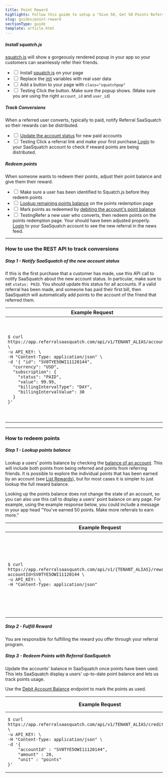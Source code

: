 ```yaml
---
title: Point Reward
highlights: Follow this guide to setup a "Give 50, Get 50 Points Referral Program" using the SaaSquatch REST API and Squatch.js
slug: guides/point-reward
sectionType: guide
template: article.html
---
```


<div class="install-guide-checklist">
    
<h5 data-toggle="collapse" data-target=".install-step1">Install squatch.js</h5>
<div class="install-step1 collapse in">
    <p><a href="/app-integration">squatch.js</a> will show a gorgeously rendered popup in your app so your customers can seamlessly refer their friends.</p>
    <ul class="unstyled">
        <li><label class="checkbox"><input type="checkbox"> Install <a href="/app-integration">squatch.js</a> on your page</label></li>
        <li><label class="checkbox"><input type="checkbox"> Replace the <a href="/squatchjs#init">init</a> variables with real user data</label></li>
        <li><label class="checkbox"><input type="checkbox"> Add a button to your page with <code>class="squatchpop"</code></label></li>
        <li><label class="checkbox"><input type="checkbox"> <span class="label">Testing</span> Click the button. Make sure the popup shows. (Make sure you are using the right <code>account_id</code> and <code>user_id</code>)</label></li>
    </ul>
</div>

<h5 data-toggle="collapse" data-target=".install-step2">Track Conversions</h5>
<div class="install-step2 collapse">
    <p>When a referred user converts, typically to paid, notify Referral SaaSquatch so their rewards can be distributed.</p>
    <ul class="unstyled">
        <li><label class="checkbox"><input type="checkbox"> <a href="/api/methods#account_sync">Update the account status</a> for new paid accounts</label></li>
        <li><label class="checkbox"><input type="checkbox"> <span class="label">Testing</span> Click a referral link and make your first purchase.<a href="https://app.referralsaasquatch.com/">Login</a> to your SaaSquatch account to check if reward points are being distributed.
    </ul>
</div>


<h5 data-toggle="collapse" data-target=".install-step3">Redeem points</h5>
<div class="install-step3 collapse">
    <p>When someone wants to redeem their points, adjust their point balance and give them their reward.</p>
    <ul class="unstyled">
        <li><label class="checkbox"><input type="checkbox"> Make sure a user has been identified to Squatch.js before they redeem points</label></li>
        <li><label class="checkbox"><input type="checkbox"> <a href="/api/methods#list_balances">Lookup remaining points balance</a> on the points redemption page</label></li>
        <li><label class="checkbox"><input type="checkbox"> Mark points as redeemed by <a href="/api/methods#debit_balance">debiting the account's point balance</a></label></li>
        <li><label class="checkbox"><input type="checkbox"> <span class="label">Testing</span>Refer a new user who converts, then redeem points on the points redemption page. Your should have been adjusted properly. <a href="https://app.referralsaasquatch.com/">Login</a> to your SaaSquatch account
            to see the new referral in the news feed.
        </label></li>
    </ul>
</div>
</div>

<hr/>
<h3>How to use the REST API to track conversions</h3>

<h5>Step 1 - Notify SaaSquatch of the new account status</h5>

<p>If this is the first purchase that a customer has made, use this API call to notify SaaSquatch about the new account status. In particular, make sure to set <code>status: PAID</code>. You should update this status for all accounts. If a valid referral has been made, and someone has paid their first bill, then SaaSquatch will automatically add points to the account of the friend that referred them.</p>

<table class="table">
    <thead>
        <tr>
            <th style="width: 50%;">Example Request</th>
            <th>Example Response</th>                
        </tr>
    </thead>
    <tbody>
        <tr>
            <td><pre><code>$ curl https://app.referralsaasquatch.com/api/v1/TENANT_ALIAS/accountsync \
-u API_KEY: \
-H "Content-Type: application/json" \
-d '{ "id": "SV0TYE5OWI11120144",
  "currency": "USD",
  "subscription": {
    "status": "PAID", 
    "value": 99.99,
    "billingIntervalType": "DAY",
    "billingIntervalValue": 30
  }
}'</code></pre></td>
                    <td><pre><code>{
  "id": "SV0TYE5OWI11120144",
  "currency": "USD",
  "subscription": {
    "status": "PAID", 
    "value"": 99.99,
    "billingIntervalType": "DAY",
    "billingIntervalValue": 30
  },
  "referral": {
    "code": "BOBTESTERSON"
  }
}</code></pre></td>
        </tr>
    </tbody>
</table>

<hr/>
<h3>How to redeem points</h3>

<h5>Step 1 - Lookup points balance</h5>

<p>Lookup a users' points balance by checking the <a href="/api/methods#list_balances">balance of an account</a>. This will include both points from being referred and points from referring friends. 
It is possible to explore the individual points that has been earned by an account (see <a href="/api/methods#list_rewards">List Rewards</a>), but for most cases it is simpler to just lookup the full reward balance.</p>

<p>Looking up the points balance does not change the state of an account, so you can also use this call to display a users' point balance on any page. For example, 
  using the example response below, you could include a message in your app head "You've earned 50 points. Make more referrals to earn more."</p>

<table class="table">
    <thead>
        <tr>
            <th style="width: 50%;">Example Request</th>
            <th>Example Response</th>                
        </tr>
    </thead>
    <tbody>
        <tr>
            <td><pre><code>$ curl https://app.referralsaasquatch.com/api/v1/{TENANT_ALIAS}/reward/balance?accountId=SV0TYE5OWI11120144 \
-u API_KEY: \
-H "Content-Type: application/json"</code></pre></td>
            <td><pre><code>[
    {
        "type": "CREDIT",
        "count": 1,
        "totalAssignedCredit": 50,
        "totalRedeemedCredit" : 0,
        "unit": "points"
    }
]</code></pre></td>
        </tr>
    </tbody>
</table>

<h5>Step 2 - Fulfill Reward </h5>

<p>You are responsible for fulfilling the reward you offer through your referral program. </p>


<h5>Step 3 - Redeem Points with Referral SaaSquatch</h5>

<p>Update the accounts' balance in SaaSquatch once points have been used. This lets SaaSquatch display a users' up-to-date point balance and lets us track points usage.

Use the <a href="/api/methods#debit_balance">Debit Account Balance</a> endpoint to mark the points as used.</p>

<table class="table">
    <thead>
        <tr>
            <th style="width: 50%;">Example Request</th>
            <th>Example Response</th>                
        </tr>
    </thead>
    <tbody>
        <tr>
            <td><pre><code>$ curl https://app.referralsaasquatch.com/api/v1/TENANT_ALIAS/credit/bulkredeem \
-u API_KEY: \
-H "Content-Type: application/json" \
-d '{
    "accountId" : "SV0TYE5OWI11120144",
    "amount" : 20, 
    "unit" : "points"
}'
</code></pre></td>
            <td><pre><code>{
    "creditRedeemed": 20,
    "creditAvailable": 0,
    "unit": "points"
}</code></pre></td>
        </tr>
    </tbody>
</table>